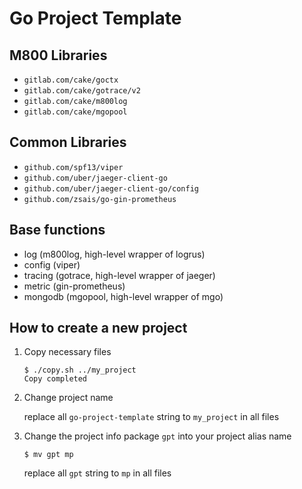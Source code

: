 # Go Project Template

## M800 Libraries

* `gitlab.com/cake/goctx`
* `gitlab.com/cake/gotrace/v2`
* `gitlab.com/cake/m800log`
* `gitlab.com/cake/mgopool`

## Common Libraries

* `github.com/spf13/viper`
* `github.com/uber/jaeger-client-go`
* `github.com/uber/jaeger-client-go/config`
* `github.com/zsais/go-gin-prometheus`

## Base functions

* log (m800log, high-level wrapper of logrus)
* config (viper)
* tracing (gotrace, high-level wrapper of jaeger)
* metric (gin-prometheus)
* mongodb (mgopool, high-level wrapper of mgo)

## How to create a new project

1. Copy necessary files

    ```shell
    $ ./copy.sh ../my_project
    Copy completed
    ```

2. Change project name

    replace all `go-project-template` string to `my_project` in all files

3. Change the project info package `gpt`  into your project alias name

    ```shell
    $ mv gpt mp
    ```

    replace all `gpt` string to `mp` in all files

